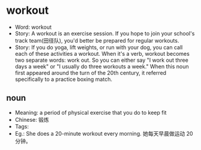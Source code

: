 # workout

- Word: workout
- Story: A workout is an exercise session. If you hope to join your school's track team(田径队), you'd better be prepared for regular workouts.
- Story: If you do yoga, lift weights, or run with your dog, you can call each of these activities a workout. When it's a verb, workout becomes two separate words: work out. So you can either say "I work out three days a week" or "I usually do three workouts a week." When this noun first appeared around the turn of the 20th century, it referred specifically to a practice boxing match.

## noun

- Meaning: a period of physical exercise that you do to keep fit
- Chinese: 锻炼
- Tags: 
- Eg.: She does a 20-minute workout every morning. 她每天早晨做运动 20 分钟。


